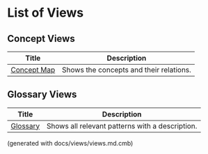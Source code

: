 # List of Views

## Concept Views
| Title | Description |
|---|---|
| [Concept Map](./ddd/concept-view.md) | Shows the concepts and their relations. |
## Glossary Views
| Title | Description |
|---|---|
| [Glossary](./ddd/glossary-view.md) | Shows all relevant patterns with a description. |


(generated with docs/views/views.md.cmb)

